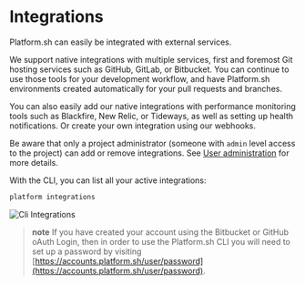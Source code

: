 # Integrations

Platform.sh can easily be integrated with external services.

We support native integrations with multiple services, first and foremost Git hosting services such as GitHub, GitLab, or Bitbucket.  You can continue to use those tools for your development workflow, and have Platform.sh environments created automatically for your pull requests and branches.

You can also easily add our native integrations with performance monitoring tools such as Blackfire, New Relic, or Tideways, as well as setting up health notifications.  Or create your own integration using our webhooks.

Be aware that only a project administrator (someone with `admin` level access to the project) can add or remove integrations.  See [User administration](/administration/users.md) for more details.

With the CLI, you can list all your active integrations:

```bash
platform integrations
```

![Cli Integrations](/images/cli-integrations.png)

> **note**
> If you have created your account using the Bitbucket or GitHub oAuth Login, then in order to use the Platform.sh CLI you will need to set up a password by visiting [https://accounts.platform.sh/user/password](https://accounts.platform.sh/user/password).

